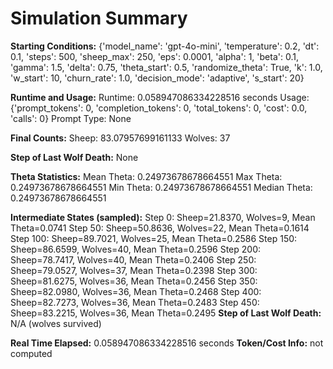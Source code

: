 # Simulation Summary

**Starting Conditions:**
{'model_name': 'gpt-4o-mini', 'temperature': 0.2, 'dt': 0.1, 'steps': 500, 'sheep_max': 250, 'eps': 0.0001, 'alpha': 1, 'beta': 0.1, 'gamma': 1.5, 'delta': 0.75, 'theta_start': 0.5, 'randomize_theta': True, 'k': 1.0, 'w_start': 10, 'churn_rate': 1.0, 'decision_mode': 'adaptive', 's_start': 20}

**Runtime and Usage:**
Runtime: 0.058947086334228516 seconds
Usage: {'prompt_tokens': 0, 'completion_tokens': 0, 'total_tokens': 0, 'cost': 0.0, 'calls': 0}
Prompt Type: None

**Final Counts:**
Sheep: 83.07957699161133
Wolves: 37

**Step of Last Wolf Death:**
None

**Theta Statistics:**
Mean Theta: 0.24973678678664551
Max Theta: 0.24973678678664551
Min Theta: 0.24973678678664551
Median Theta: 0.24973678678664551

**Intermediate States (sampled):**
Step 0: Sheep=21.8370, Wolves=9, Mean Theta=0.0741
Step 50: Sheep=50.8636, Wolves=22, Mean Theta=0.1614
Step 100: Sheep=89.7021, Wolves=25, Mean Theta=0.2586
Step 150: Sheep=86.6599, Wolves=40, Mean Theta=0.2596
Step 200: Sheep=78.7417, Wolves=40, Mean Theta=0.2406
Step 250: Sheep=79.0527, Wolves=37, Mean Theta=0.2398
Step 300: Sheep=81.6275, Wolves=36, Mean Theta=0.2456
Step 350: Sheep=82.0980, Wolves=36, Mean Theta=0.2468
Step 400: Sheep=82.7273, Wolves=36, Mean Theta=0.2483
Step 450: Sheep=83.2215, Wolves=36, Mean Theta=0.2495
**Step of Last Wolf Death:** N/A (wolves survived)

**Real Time Elapsed:** 0.058947086334228516 seconds
**Token/Cost Info:** not computed